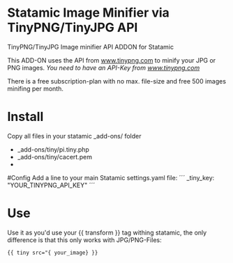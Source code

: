 Statamic Image Minifier via TinyPNG/TinyJPG API
===============================================

TinyPNG/TinyJPG Image minifier API ADDON for Statamic

This ADD-ON uses the API from www.tinypng.com to minify your JPG or PNG images.
*You need to have an API-Key from www.tinypng.com*

There is a free subscription-plan with no max. file-size and free 500 images minifing per month.

# Install
Copy all files in your statamic _add-ons/ folder

- _add-ons/tiny/pi.tiny.php
- _add-ons/tiny/cacert.pem
- 

#Config
Add a line to your main Statamic settings.yaml file:
´´´
_tiny_key: "YOUR_TINYPNG_API_KEY"
´´´

# Use
Use it as you'd use your {{ transform }} tag withing statamic, the only difference is that this only works with JPG/PNG-Files:
```HTML
{{ tiny src="{ your_image} }}
```

